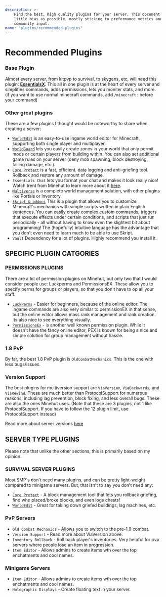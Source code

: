 ```yaml
---
description: >-
    Find the best, high quality plugins for your server. This document incudes as
    little bias as possible, mostly sticking to preformance metrics and general
    community input.
name: "plugins/recommended-plugins"
---
```


# Recommended Plugins

### Base Plugin

Almost every server, from kitpvp to survival, to skygens, etc, will need this plugin: [**EssentialsX**](/plugins/popular/essentials). This all in one plugin is at the heart of every server and simplifies commands, adds permissions, lets you moniter stats, and more. \(if you want to use normal minecraft commands, add `/minecraft:` before your command\)

### Other great plugins

These are a few plugins I thought would be noteworthy to share when creating a server:

-   [`WorldEdit`](/plugins/popular/worldedit) is an easy-to-use ingame world editor for Minecraft, supporting both single player and multiplayer.
-   [`WorldGuard`](/plugins/popular/worldguard) lets you easily create zones in your world that only permit mods or certain players from building within. You can also set additional game rules on your server \(deny mob spawning, block destroying, falling damage, etc.\).
-   [`Core Protect`](/plugins/popular/coreprotect) is a fast, efficient, data logging and anti-griefing tool. Rollback and restore any amount of damage.
-   `Essentials Chat` lets you format your chat and makes it look really nice! Watch trent from Minehut to learn more about it [here](https://www.youtube.com/watch?v=FU_tK-zYYb4).
-   [`Multiverse`](/plugins/popular/multiverse) is a complete world management solution, with other plugins like Portals or Inventory.
-   [`Skript & addons`](/skript/basics) This is a plugin that allows you to customize Minecraft's mechanics with simple scripts written in plain English sentences. You can easily create complex custom commands, triggers that execute effects under certain conditions, and scripts that just run periodically - all without having to know even the slightest bit about programming! The \(hopefully\) intuitive language has the advantage that you don't even need to learn much to be able to use Skript.
-   `Vault` Dependency for a lot of plugins. Highly recommend you install it.

## SPECIFIC PLUGIN CATGORIES

### PERMISSIONS PLUGINS

There are a lot of permission plugins on Minehut, but only two that I would consider people use: Luckperms and PermissionsEX. These allow you to specify perms for groups or players, so that you don't have to op all your staff.

-   [`LuckPerms`](/plugins/permission-plugins/luckperms) - Easier for beginners, because of the online editor. The ingame commands are also very similar to permissionEX in that sense, but the online editor allows mass rank management and rank creation. Its also nice to see everything visually.
-   [`PermissionsEx`](/plugins/permission-plugins/permissionsex) - is another well known permission plugin. While it doesn't have the fancy online editor, PEX is known for being a nice and simple solution for group management without hassle.

### 1.8 PvP

By far, the best 1.8 PvP plugin is `OldCombatMechanics`. This is the one with less bugs/issues.

### Version Support

The best plugins for multiversion support are `ViaVersion`, `ViaBackwards`, and `ViaRewind`. These are much better than ProtocolSupport for numerous reasons, including lag prevention, block fixing, and less overall bugs. These are also the ones Minehut uses. \(Note that these are 3 plugins, not 1 like ProtocolSupport. If you have to follow the 12 plugin limit, use ProtocolSupport instead\)

Read more about server versions [here](/faq/other-questions/server-version)

## SERVER TYPE PLUGINS

Please note that unlike the other sections, this is primarily based on my opinion.

### SURVIVAL SERVER PLUGINS

Most SMP's don't need many plugins, and can be pretty light-weight compared to minigame servers. But, that isn't to say you don't need any:

-   [`Core Protect`](/plugins/popular/coreprotect) - A block management tool that lets you rollback griefing, find who placed/broke blocks, and even logs chests!
-   [`WorldEdit`](/plugins/popular/worldedit) - Great for taking down griefed buildings, lag machines, etc.

### PvP Servers

-   `Old Combat Mechanics` - Allows you to switch to the pre-1.9 combat.
-   `Version Support` - Read more about ViaVersion above.
-   `Inventory Rollback` - Roll back player's inventories. Very helpful for pvp servers where people lose an item in progression.
-   `Item Editor` - Allows admins to create items wth over the top enchatments and cool names.

### Minigame Servers

-   `Item Editor` - Allows admins to create items wth over the top enchatments and cool names.
-   `Holographic Displays` - Create floating text in your server.
